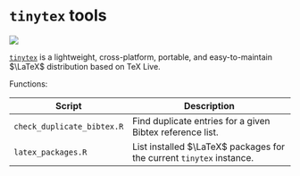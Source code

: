 # `tinytex` tools
 

![](https://shields.io/badge/dependencies-R_4.3.2-blue)

[`tinytex`](https://yihui.org/tinytex/) is a lightweight, cross-platform, portable, and easy-to-maintain $\LaTeX$ distribution based on TeX Live.

Functions:

| Script | Description  |
|--------|-----------|
| `check_duplicate_bibtex.R` | Find duplicate entries for a given Bibtex reference list. |
| `latex_packages.R` | List installed $\LaTeX$ packages for the current `tinytex` instance. |
